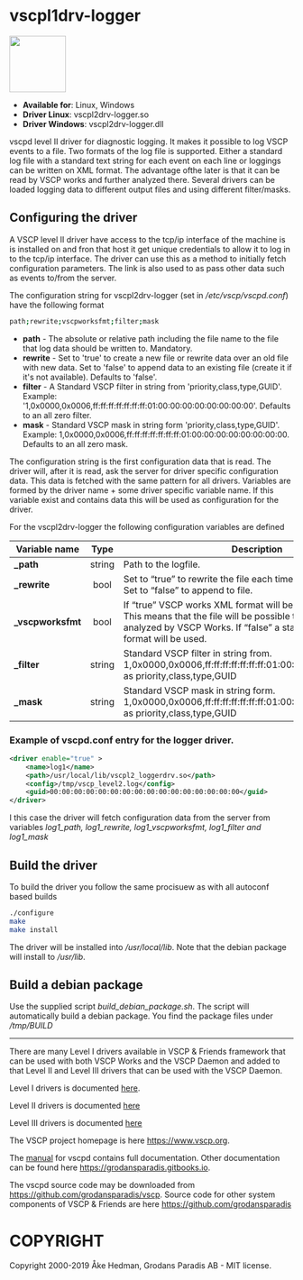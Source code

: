# vscpl1drv-logger

<img src="https://vscp.org/images/logo.png" width="100">

- **Available for**: Linux, Windows
- **Driver Linux**: vscpl2drv-logger.so
- **Driver Windows**: vscpl2drv-logger.dll

vscpd level II driver for diagnostic logging. It makes it possible to log VSCP events to a file. Two formats of the log file is supported. Either a standard log file with a standard text string for each event on each line or loggings can be written on XML format. The advantage ofthe later is that it can be read by VSCP works and further analyzed there. Several drivers can be loaded logging data to different output files and using different filter/masks.

## Configuring the driver

A VSCP level II driver have access to the tcp/ip interface of the machine is is installed on and fron that host it get unique credentials to allow it to log in to the tcp/ip interface. The driver can use this as a method to initially fetch configuration parameters. The link is  also used to as pass other data such as events to/from the server.

The configuration string for vscpl2drv-logger (set in */etc/vscp/vscpd.conf*) have the following format

```bash
path;rewrite;vscpworksfmt;filter;mask
```

* **path** - The absolute or relative path including the file name to the file that log data should be written to. Mandatory.
* **rewrite** - Set to 'true' to create a new file or rewrite data over an old file with new data. Set to 'false' to append data to an existing file (create it if it's not available). Defaults to 'false'.
* **filter** - A Standard VSCP filter in string from 'priority,class,type,GUID'. Example: '1,0x0000,0x0006,ff:ff:ff:ff:ff:ff:ff:01:00:00:00:00:00:00:00:00'. Defaults to an all zero filter.
* **mask** - Standard VSCP mask in string form 'priority,class,type,GUID'. Example: 1,0x0000,0x0006,ff:ff:ff:ff:ff:ff:ff:01:00:00:00:00:00:00:00:00. Defaults to an all zero mask.

The configuration string is the first configuration data that is read. The driver will, after it is read, ask the server for driver specific configuration data. This data is fetched with the same pattern for all drivers. Variables are formed by the driver name + some driver specific variable name. If this variable exist and contains data this will be used as configuration for the driver.

For the vscpl2drv-logger the following configuration variables are defined

| Variable name | Type | Description |
| ------------- | :--: | ----------- |
| **_path** | string | Path to the logfile. |
| **_rewrite** | bool | Set to “true” to rewrite the file each time the driver is started. Set to “false” to append to file. |
| **_vscpworksfmt** | bool | If “true” VSCP works XML format will be used for the log file. This means that the file will be possible to read and further analyzed by VSCP Works. If “false” a standard text based format will be used. |
|**_filter** | string | Standard VSCP filter in string from. 1,0x0000,0x0006,ff:ff:ff:ff:ff:ff:ff:01:00:00:00:00:00:00:00:00 as priority,class,type,GUID |
| **_mask** | string | Standard VSCP mask in string form. 1,0x0000,0x0006,ff:ff:ff:ff:ff:ff:ff:01:00:00:00:00:00:00:00:00 as priority,class,type,GUID |

### Example of vscpd.conf entry for the logger driver.

```xml
<driver enable="true" >
    <name>log1</name>
    <path>/usr/local/lib/vscpl2_loggerdrv.so</path>
    <config>/tmp/vscp_level2.log</config>
    <guid>00:00:00:00:00:00:00:00:00:00:00:00:00:00:00:00</guid>
</driver>
```
I this case the driver will fetch configuration data from the server from variables *log1_path, log1_rewrite, log1_vscpworksfmt, log1_filter and  log1_mask*

## Build the driver

To build the driver you follow the same procisuew as with all autoconf based builds

```bash
./configure
make
make install
```

The driver will be installed into */usr/local/lib*. Note that the debian package will install to */usr/lib*.

## Build a debian package
Use the supplied script *build_debian_package.sh*. The script will automatically build a debian package. You find the package files under */tmp/_BUILD_*

---

There are many Level I drivers available in VSCP & Friends framework that can be used with both VSCP Works and the VSCP Daemon and added to that Level II and Level III drivers that can be used with the VSCP Daemon.

Level I drivers is documented [here](https://grodansparadis.gitbooks.io/the-vscp-daemon/level_i_drivers.html).

Level II drivers is documented [here](https://grodansparadis.gitbooks.io/the-vscp-daemon/level_ii_drivers.html)

Level III drivers is documented [here](https://grodansparadis.gitbooks.io/the-vscp-daemon/level_iii_drivers.html)


The VSCP project homepage is here <https://www.vscp.org>.

The [manual](https://grodansparadis.gitbooks.io/the-vscp-daemon) for vscpd contains full documentation. Other documentation can be found here <https://grodansparadis.gitbooks.io>.

The vscpd source code may be downloaded from <https://github.com/grodansparadis/vscp>. Source code for other system components of VSCP & Friends are here <https://github.com/grodansparadis>

# COPYRIGHT
Copyright 2000-2019 Åke Hedman, Grodans Paradis AB - MIT license.